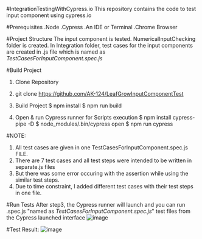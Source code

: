 #IntegrationTestingWithCypress.io
This repository contains the code to test input component using cypress.io

#Prerequisites
.Node
.Cypress
.An IDE or Terminal
.Chrome Browser

#Project Structure
The input component is tested. NumericalInputChecking folder is created.
In Integration folder, test cases for the input components are created in .js file which is named as *TestCasesForInputComponent.spec.js*

#Build Project

1. Clone Repository
2. git clone https://github.com/AK-124/LeafGrowInputComponentTest
3. Build Project
   $ npm install
   $ npm run build 

3. Open & run Cypress runner for Scripts execution
   $ npm install cypress-pipe -D
   $ node_modules/.bin/cypress open
   $ npm run cypress

#NOTE:
1. All test cases are given in one TestCasesForInputComponent.spec.js FILE. 
2. There are 7 test cases and all test steps were intended to be written in separate.js files 
3. But there was some error occuring with the assertion while using the similar test steps.
4. Due to time constraint, I added different test cases with their test steps in one file. 


#Run Tests
After step3, the Cypress runner will launch and you can run .spec.js  "named as *TestCasesForInputComponent.spec.js*" test files from the Cypress launched interface
![image](https://user-images.githubusercontent.com/86361958/126312568-8951bb39-5f38-4019-a3ca-843c644cfd94.png)

#Test Result:
![image](https://user-images.githubusercontent.com/86361958/126312764-5b972d92-170b-4f98-9c76-d7d1418d2462.png)




 
